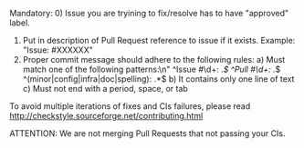 Mandatory:
0) Issue you are tryining to fix/resolve has to have "approved" label.
1) Put in description of Pull Request reference to issue if it exists. Example: "Issue: #XXXXXX"
2) Proper commit message should adhere to the following rules:
   a) Must match one of the following patterns:\n"
      ^Issue #\\d+: .*$
      ^Pull #\\d+: .*$
      ^(minor|config|infra|doc|spelling): .*$
   b) It contains only one line of text
   c) Must not end with a period, space, or tab

To avoid multiple iterations of fixes and CIs failures, please read http://checkstyle.sourceforge.net/contributing.html

ATTENTION: We are not merging Pull Requests that not passing your CIs.